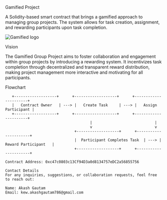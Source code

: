 Gamified Project

A Solidity-based smart contract that brings a gamified approach to managing group projects. The system allows for task creation, assignment, and rewarding participants upon task completion.

![Gamified logo](https://github.com/user-attachments/assets/5d3a8d60-c3b4-4c09-a13d-defba106f69a)

Vision

The Gamified Group Project aims to foster collaboration and engagement within group projects by introducing a rewarding system. It incentivizes task completion through decentralized and transparent reward distribution, making project management more interactive and motivating for all participants.

Flowchart

```plaintext
   +-------------------+      +-------------------+      +----------------------+
   |   Contract Owner   | ---> |   Create Task     | ---> |   Assign Participant |
   +-------------------+      +-------------------+      +----------------------+
                                      |                            |
                                      v                            v
                               +-------------------+      +----------------------+
                               |  Participant Completes Task  | ---> |  Reward Participant   |
                               +-------------------+      +----------------------+

Contract Address: 0xc47c0803c13Cf94D3a0d8134757eDC2a56855756

Contact Details
For any inquiries, suggestions, or collaboration requests, feel free to reach out:

Name: Akash Gautam
Email: kew.akashgautam786@gmail.com
